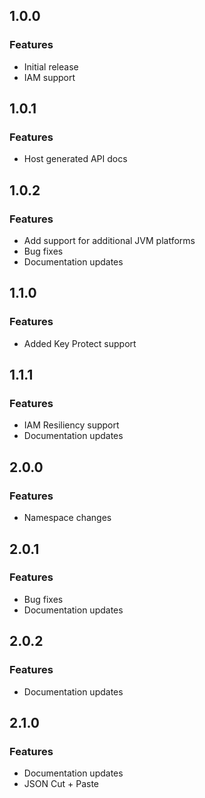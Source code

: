 ## 1.0.0
### Features
* Initial release
* IAM support

## 1.0.1
### Features
* Host generated API docs

## 1.0.2
### Features
* Add support for additional JVM platforms
* Bug fixes
* Documentation updates

## 1.1.0
### Features
* Added Key Protect support

## 1.1.1
### Features
* IAM Resiliency support
* Documentation updates

## 2.0.0
### Features
* Namespace changes

## 2.0.1
### Features
* Bug fixes
* Documentation updates

## 2.0.2
### Features
* Documentation updates

## 2.1.0
### Features
* Documentation updates
* JSON Cut + Paste

